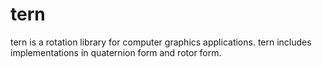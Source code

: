 # tern

tern is a rotation library for computer graphics applications. tern includes implementations in quaternion form and rotor form.